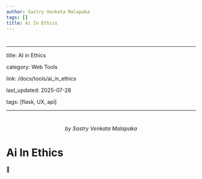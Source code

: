 ```yaml
---
author: Sastry Venkata Malapaka
tags: []
title: Ai In Ethics
---
```


# 

---

title: AI in Ethics

category: Web Tools

link: /docs/tools/ai\_in\_ethics

last\_updated: 2025-07-28

tags: \[flask, UX, api]

---

# 

<p style="text-align:center;"><em>by Sastry Venkata Malapaka</em></p>



# 

# Ai In Ethics

🚧 <!-- Draft: Content coming soon -->
